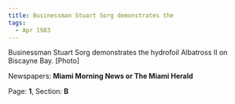 ```yaml
---  
title: Businessman Stuart Sorg demonstrates the  
tags:  
  - Apr 1983  
---  
```

  
Businessman Stuart Sorg demonstrates the hydrofoil Albatross II on Biscayne Bay. [Photo]  
  
Newspapers: **Miami Morning News or The Miami Herald**  
  
Page: **1**, Section: **B** 
